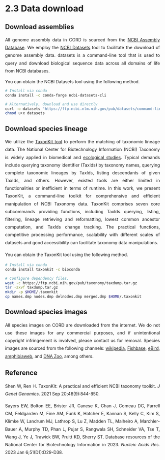 # 2.3 Data download

## Download assemblies

<p style="text-align:justify; line-height: 1.8; ">All genome assembly data in CORD is sourced from the <a target="_blank" href="https://www.ncbi.nlm.nih.gov/assembly">NCBI Assembly Database</a>. We employ the <a target="_blank" href="https://www.ncbi.nlm.nih.gov/datasets/">NCBI Datasets</a> tool to facilitate the download of genome assembly data. datasets is a command-line tool that is used to query and download biological sequence data across all domains of life from NCBI databases.</p>

You can obtain the NCBI Datasets tool using the following method.

```bash
# Install via conda
conda install -c conda-forge ncbi-datasets-cli

# Alternatively, download and use directly
curl -o datasets 'https://ftp.ncbi.nlm.nih.gov/pub/datasets/command-line/LATEST/linux-amd64/datasets'
chmod u+x datasets
```

## Download species lineage

<p style="text-align:justify; line-height: 1.8; ">We utilize the <a target="_blank" href="https://bioinf.shenwei.me/taxonkit/">TaxonKit tool</a> to perform the matching of taxonomic lineage data. The National Center for Biotechnology Information (NCBI) Taxonomy is widely applied in biomedical and <a target="_blank" href="https://www.sciencedirect.com/topics/biochemistry-genetics-and-molecular-biology/ecological-study">ecological studies</a>. Typical demands include querying taxonomy identifier (TaxIds) by taxonomy names, querying complete taxonomic lineages by TaxIds, listing descendants of given TaxIds, and others. However, existed tools are either limited in functionalities or inefficient in terms of runtime. In this work, we present TaxonKit, a command-line toolkit for comprehensive and efficient manipulation of NCBI Taxonomy data. TaxonKit comprises seven core subcommands providing functions, including TaxIds querying, listing, filtering, lineage retrieving and reformatting, lowest common ancestor computation, and TaxIds change tracking. The practical functions, competitive processing performance, scalability with different scales of datasets and good accessibility can facilitate taxonomy data manipulations.</p>

<p style="text-align:justify; line-height: 1.8; ">You can obtain the TaxonKit tool using the following method.</p>

```bash
# Install via conda
conda install taxonkit -c bioconda

# Configure dependency files.
wget -c https://ftp.ncbi.nih.gov/pub/taxonomy/taxdump.tar.gz 
tar -zxvf taxdump.tar.gz
mkdir -p $HOME/.taxonkit
cp names.dmp nodes.dmp delnodes.dmp merged.dmp $HOME/.taxonkit
```

## Download species images

<p style="text-align:justify; line-height: 1.8; ">All species images on CORD are downloaded from the internet. We do not use these images for any commercial purposes, and if unintentional copyright infringement is involved, please contact us for removal. Species images are sourced from the following channels: <a target="_blank" href="https://www.wikipedia.org/">wikipedia</a>, <a target="_blank" href="https://www.fishbase.se/">Fishbase</a>, <a target="_blank" href="https://ebird.org/">eBird</a>, <a target="_blank" href="https://amphibiaweb.org/">amphibiaweb</a>, and <a target="_blank" href="https://www.dnazoo.org/">DNA Zoo</a>, among others.</p>

## Reference

<p style="text-align:justify; line-height: 1.8; ">Shen W, Ren H. TaxonKit: A practical and efficient NCBI taxonomy toolkit. <i>J Genet Genomics</i>. 2021 Sep 20;48(9):844-850.</p>

<p style="text-align:justify; line-height: 1.8; ">Sayers EW, Bolton EE, Brister JR, Canese K, Chan J, Comeau DC, Farrell CM, Feldgarden M, Fine AM, Funk K, Hatcher E, Kannan S, Kelly C, Kim S, Klimke W, Landrum MJ, Lathrop S, Lu Z, Madden TL, Malheiro A, Marchler-Bauer A, Murphy TD, Phan L, Pujar S, Rangwala SH, Schneider VA, Tse T, Wang J, Ye J, Trawick BW, Pruitt KD, Sherry ST. Database resources of the National Center for Biotechnology Information in 2023. <i>Nucleic Acids Res.</i> 2023 Jan 6;51(D1):D29-D38.</p>

